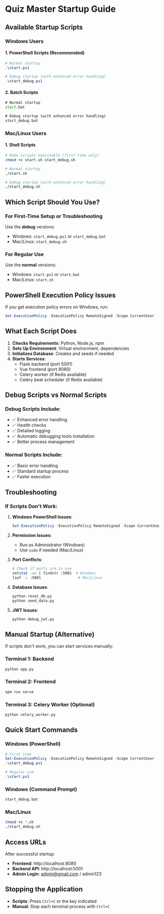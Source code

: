 # Quiz Master Startup Guide

## Available Startup Scripts

### Windows Users

#### 1. PowerShell Scripts (Recommended)
```powershell
# Normal startup
.\start.ps1

# Debug startup (with enhanced error handling)
.\start_debug.ps1
```

#### 2. Batch Scripts
```cmd
# Normal startup
start.bat

# Debug startup (with enhanced error handling)
start_debug.bat
```

### Mac/Linux Users

#### 1. Shell Scripts
```bash
# Make scripts executable (first time only)
chmod +x start.sh start_debug.sh

# Normal startup
./start.sh

# Debug startup (with enhanced error handling)
./start_debug.sh
```

## Which Script Should You Use?

### For First-Time Setup or Troubleshooting
Use the **debug** versions:
- Windows: `start_debug.ps1` or `start_debug.bat`
- Mac/Linux: `start_debug.sh`

### For Regular Use
Use the **normal** versions:
- Windows: `start.ps1` or `start.bat`
- Mac/Linux: `start.sh`

## PowerShell Execution Policy Issues

If you get execution policy errors on Windows, run:

```powershell
Set-ExecutionPolicy -ExecutionPolicy RemoteSigned -Scope CurrentUser
```

## What Each Script Does

1. **Checks Requirements**: Python, Node.js, npm
2. **Sets Up Environment**: Virtual environment, dependencies
3. **Initializes Database**: Creates and seeds if needed
4. **Starts Services**:
   - Flask backend (port 5001)
   - Vue frontend (port 8080)
   - Celery worker (if Redis available)
   - Celery beat scheduler (if Redis available)

## Debug Scripts vs Normal Scripts

### Debug Scripts Include:
- ✅ Enhanced error handling
- ✅ Health checks
- ✅ Detailed logging
- ✅ Automatic debugging tools installation
- ✅ Better process management

### Normal Scripts Include:
- ✅ Basic error handling
- ✅ Standard startup process
- ✅ Faster execution

## Troubleshooting

### If Scripts Don't Work:

1. **Windows PowerShell Issues**:
   ```powershell
   Set-ExecutionPolicy -ExecutionPolicy RemoteSigned -Scope CurrentUser
   ```

2. **Permission Issues**:
   - Run as Administrator (Windows)
   - Use `sudo` if needed (Mac/Linux)

3. **Port Conflicts**:
   ```bash
   # Check if ports are in use
   netstat -an | findstr :5001  # Windows
   lsof -i :5001                 # Mac/Linux
   ```

4. **Database Issues**:
   ```bash
   python reset_db.py
   python seed_data.py
   ```

5. **JWT Issues**:
   ```bash
   python debug_jwt.py
   ```

## Manual Startup (Alternative)

If scripts don't work, you can start services manually:

### Terminal 1: Backend
```bash
python app.py
```

### Terminal 2: Frontend
```bash
npm run serve
```

### Terminal 3: Celery Worker (Optional)
```bash
python celery_worker.py
```

## Quick Start Commands

### Windows (PowerShell)
```powershell
# First time
Set-ExecutionPolicy -ExecutionPolicy RemoteSigned -Scope CurrentUser
.\start_debug.ps1

# Regular use
.\start.ps1
```

### Windows (Command Prompt)
```cmd
start_debug.bat
```

### Mac/Linux
```bash
chmod +x *.sh
./start_debug.sh
```

## Access URLs

After successful startup:
- **Frontend**: http://localhost:8080
- **Backend API**: http://localhost:5001
- **Admin Login**: admin@gmail.com / admin123

## Stopping the Application

- **Scripts**: Press `Ctrl+C` or the key indicated
- **Manual**: Stop each terminal process with `Ctrl+C` 